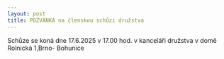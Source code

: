 ```yaml
---
layout: post
title: POZVÁNKA na členskou schůzi družstva
---
```


Schůze se koná dne 17.6.2025 v 17.00 hod. v kanceláři družstva v domě Rolnická 1,Brno- Bohunice